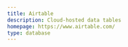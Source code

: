 ```yaml
---
title: Airtable
description: Cloud-hosted data tables
homepage: https://www.airtable.com/
type: database
---
```

